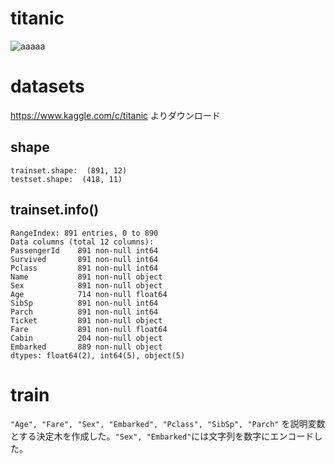 # titanic

![aaaaa](https://user-images.githubusercontent.com/45190789/77848231-5a5e9000-71fe-11ea-94d5-c037f9f48fc5.png)


# datasets

https://www.kaggle.com/c/titanic よりダウンロード

## shape

```
trainset.shape:  (891, 12)
testset.shape:  (418, 11)
```

## trainset.info()

```
RangeIndex: 891 entries, 0 to 890
Data columns (total 12 columns):
PassengerId    891 non-null int64
Survived       891 non-null int64
Pclass         891 non-null int64
Name           891 non-null object
Sex            891 non-null object
Age            714 non-null float64
SibSp          891 non-null int64
Parch          891 non-null int64
Ticket         891 non-null object
Fare           891 non-null float64
Cabin          204 non-null object
Embarked       889 non-null object
dtypes: float64(2), int64(5), object(5)
```

# train

``"Age", "Fare", "Sex", "Embarked", "Pclass", "SibSp", "Parch"`` を説明変数とする決定木を作成した。``"Sex", "Embarked"``には文字列を数字にエンコードした。
